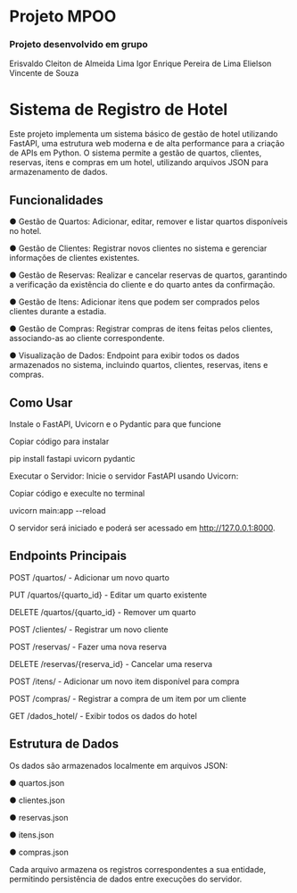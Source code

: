 # Projeto MPOO

### Projeto desenvolvido em grupo
Erisvaldo Cleiton de Almeida Lima
Igor Enrique Pereira de Lima
Elielson Vincente de Souza

# Sistema de Registro de Hotel

Este projeto implementa um sistema básico de gestão de hotel utilizando FastAPI, uma estrutura web moderna e de alta performance para a criação de APIs em Python. O sistema permite a gestão de quartos, clientes, reservas, itens e compras em um hotel, utilizando arquivos JSON para armazenamento de dados.

## Funcionalidades
● Gestão de Quartos: Adicionar, editar, remover e listar quartos disponíveis no hotel.

● Gestão de Clientes: Registrar novos clientes no sistema e gerenciar informações de clientes existentes.

● Gestão de Reservas: Realizar e cancelar reservas de quartos, garantindo a verificação da existência do cliente e do quarto antes da confirmação.

● Gestão de Itens: Adicionar itens que podem ser comprados pelos clientes durante a estadia.

● Gestão de Compras: Registrar compras de itens feitas pelos clientes, associando-as ao cliente correspondente.

● Visualização de Dados: Endpoint para exibir todos os dados armazenados no sistema, incluindo quartos, clientes, reservas, itens e compras.

## Como Usar

Instale o FastAPI, Uvicorn e o Pydantic para que funcione

Copiar código para instalar

pip install fastapi uvicorn pydantic


Executar o Servidor: Inicie o servidor FastAPI usando Uvicorn:

Copiar código e execulte no terminal

uvicorn main:app --reload

O servidor será iniciado e poderá ser acessado em http://127.0.0.1:8000.

## Endpoints Principais
POST /quartos/ - Adicionar um novo quarto

PUT /quartos/{quarto_id} - Editar um quarto existente

DELETE /quartos/{quarto_id} - Remover um quarto

POST /clientes/ - Registrar um novo cliente

POST /reservas/ - Fazer uma nova reserva

DELETE /reservas/{reserva_id} - Cancelar uma reserva

POST /itens/ - Adicionar um novo item disponível para compra

POST /compras/ - Registrar a compra de um item por um cliente

GET /dados_hotel/ - Exibir todos os dados do hotel

## Estrutura de Dados

Os dados são armazenados localmente em arquivos JSON:

● quartos.json

● clientes.json

● reservas.json

● itens.json

● compras.json

Cada arquivo armazena os registros correspondentes a sua entidade, permitindo persistência de dados entre execuções do servidor.
